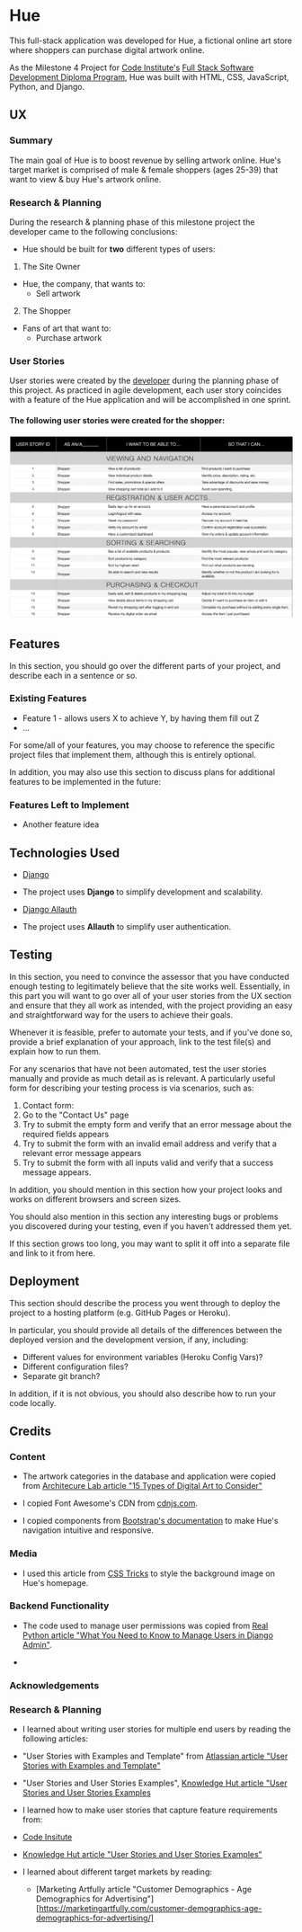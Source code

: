 # Hue

This full-stack application was developed for Hue, a fictional online art store where shoppers can purchase digital artwork online.

As the Milestone 4 Project for [Code Institute's](https://codeinstitute.net) [Full Stack Software Development Diploma Program](https://codeinstitute.net/full-stack-software-development-diploma/), Hue was built with HTML, CSS, JavaScript, Python, and Django.

## UX

### Summary

The main goal of Hue is to boost revenue by selling artwork online. Hue's target market is comprised of male & female shoppers (ages 25-39) that want to view & buy Hue's artwork online.

### Research & Planning

During the research & planning phase of this milestone project the developer came to the following conclusions:

- Hue should be built for **two** different types of users:
 1) The Site Owner
 - Hue, the company, that wants to:
    - Sell artwork

 2) The Shopper
 - Fans of art that want to:
    - Purchase artwork

### User Stories

User stories were created by the [developer](https://www.github.com/alissatroiano) during the planning phase of this project. As practiced in agile development, each user story coincides with a feature of the Hue application and will be accomplished in one sprint.

#### The following user stories were created for the **shopper**:

![Shopper](wireframes/userstories-shopper.png)


## Features

In this section, you should go over the different parts of your project, and describe each in a sentence or so.

### Existing Features
- Feature 1 - allows users X to achieve Y, by having them fill out Z
- ...

For some/all of your features, you may choose to reference the specific project files that implement them, although this is entirely optional.

In addition, you may also use this section to discuss plans for additional features to be implemented in the future:

### Features Left to Implement
- Another feature idea

## Technologies Used

- [Django](https://www.djangoproject.com/)
 - The project uses **Django** to simplify development and scalability.

- [Django Allauth](https://django-allauth.readthedocs.io/en/latest/installation.html)
 - The project uses **Allauth** to simplify user authentication.


## Testing

In this section, you need to convince the assessor that you have conducted enough testing to legitimately believe that the site works well. Essentially, in this part you will want to go over all of your user stories from the UX section and ensure that they all work as intended, with the project providing an easy and straightforward way for the users to achieve their goals.

Whenever it is feasible, prefer to automate your tests, and if you've done so, provide a brief explanation of your approach, link to the test file(s) and explain how to run them.

For any scenarios that have not been automated, test the user stories manually and provide as much detail as is relevant. A particularly useful form for describing your testing process is via scenarios, such as:

1. Contact form:
 1. Go to the "Contact Us" page
 2. Try to submit the empty form and verify that an error message about the required fields appears
 3. Try to submit the form with an invalid email address and verify that a relevant error message appears
 4. Try to submit the form with all inputs valid and verify that a success message appears.

In addition, you should mention in this section how your project looks and works on different browsers and screen sizes.

You should also mention in this section any interesting bugs or problems you discovered during your testing, even if you haven't addressed them yet.

If this section grows too long, you may want to split it off into a separate file and link to it from here.

## Deployment

This section should describe the process you went through to deploy the project to a hosting platform (e.g. GitHub Pages or Heroku).

In particular, you should provide all details of the differences between the deployed version and the development version, if any, including:
- Different values for environment variables (Heroku Config Vars)?
- Different configuration files?
- Separate git branch?

In addition, if it is not obvious, you should also describe how to run your code locally.


## Credits

### Content
- The artwork categories in the database and application were copied from [Architecure Lab article "15 Types of Digital Art to Consider"](https://www.architecturelab.net/types-of-digital-art/)

- I copied Font Awesome's CDN from [cdnjs.com](https://cdnjs.com/libraries/font-awesome).

- I copied components from [Bootstrap's documentation](https://getbootstrap.com/docs/5.0/components/navs-tabs/) to make Hue's navigation intuitive and responsive.

### Media
- I used this article from [CSS Tricks](https://css-tricks.com/perfect-full-page-background-image/) to style the background image on Hue's homepage.

### Backend Functionality
- The code used to manage user permissions was copied from [Real Python article "What You Need to Know to Manage Users in Django Admin"](https://realpython.com/manage-users-in-django-admin/#implement-custom-business-roles-in-django-admin).

- 

### Acknowledgements


### Research & Planning

- I learned about writing user stories for multiple end users by reading the following articles:

 - "User Stories with Examples and Template" from [Atlassian article "User Stories with Examples and Template"](https://www.atlassian.com/agile/project-management/user-stories)

 - "User Stories and User Stories Examples", [Knowledge Hut article "User Stories and User Stories Examples](https://www.knowledgehut.com/blog/agile/user-stories-examples)

- I learned how to make user stories that capture feature requirements from:

 - [Code Insitute]()

 - [Knowledge Hut article "User Stories and User Stories Examples"](https://www.knowledgehut.com/blog/agile/user-stories-examples)

- I learned about different target markets by reading:

    - [Marketing Artfully article "Customer Demographics - Age Demographics for Advertising"][https://marketingartfully.com/customer-demographics-age-demographics-for-advertising/]